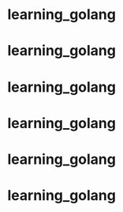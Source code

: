 
# learning_golang
# learning_golang
# learning_golang
# learning_golang
# learning_golang
# learning_golang
